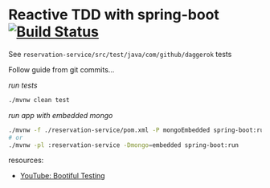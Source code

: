 # Reactive TDD with spring-boot [![Build Status](https://travis-ci.org/daggerok/webflux-reactive-testing-example.svg?branch=master)](https://travis-ci.org/daggerok/webflux-reactive-testing-example)
See `reservation-service/src/test/java/com/github/daggerok` tests

Follow guide from git commits...

_run tests_

```bash
./mvnw clean test
```

_run app with embedded mongo_

```bash
./mvnw -f ./reservation-service/pom.xml -P mongoEmbedded spring-boot:run
# or
./mvnw -pl :reservation-service -Dmongo=embedded spring-boot:run
```

resources:

* [YouTube: Bootiful Testing](https://www.youtube.com/watch?v=1W5_tOiwEAc)
